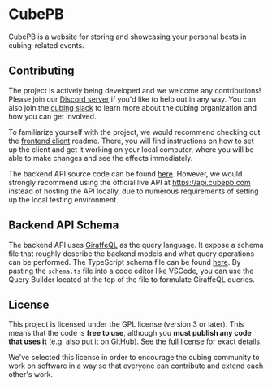 # CubePB

CubePB is a website for storing and showcasing your personal bests in cubing-related events.

## Contributing

The project is actively being developed and we welcome any contributions! Please join our [Discord server](https://discord.gg/syZfxBpT) if you'd like to help out in any way. You can also join the [cubing slack](https://join.slack.com/t/cubing-org/shared_invite/zt-8ok0y7cl-CffvDqFxnp9LheabPzmfgw) to learn more about the cubing organization and how you can get involved.

To familiarize yourself with the project, we would recommend checking out the [frontend client](./frontend) readme. There, you will find instructions on how to set up the client and get it working on your local computer, where you will be able to make changes and see the effects immediately.

The backend API source code can be found [here](./backend). However, we would strongly recommend using the official live API at https://api.cubepb.com instead of hosting the API locally, due to numerous requirements of setting up the local testing environment.

## Backend API Schema

The backend API uses [GiraffeQL](https://github.com/big213/giraffeql) as the query language. It expose a schema file that roughly describe the backend models and what query operations can be performed. The TypeScript schema file can be found [here](https://api.cubepb.com/schema.ts). By pasting the `schema.ts` file into a code editor like VSCode, you can use the Query Builder located at the top of the file to formulate GiraffeQL queries.

## License

This project is licensed under the GPL license (version 3 or later). This means that the code is **free to use**, although you **must publish any code that uses it** (e.g. also put it on GitHub). See [the full license](./LICENSE) for exact details.

We've selected this license in order to encourage the cubing community to work on software in a way so that everyone can contribute and extend each other's work.
